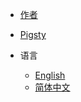 - [作者](https://github.com/Vonng/)
- [Pigsty](https://pigsty.cc)

- 语言
  - [English](/)
  - [简体中文](/zh-cn/)
